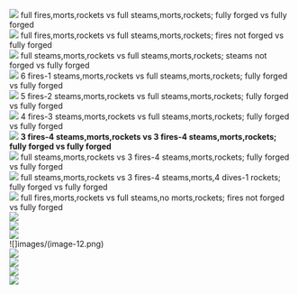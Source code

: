 ![](images/image.png)
full fires,morts,rockets vs full steams,morts,rockets; fully forged vs fully forged
<br>
![](images/image-8.png)
full fires,morts,rockets vs full steams,morts,rockets; fires not forged vs fully forged
<br>
![](images/image-2.png)
full steams,morts,rockets vs full steams,morts,rockets; steams not forged vs fully forged
<br>
![](images/image-6.png)
6 fires-1 steams,morts,rockets vs full steams,morts,rockets; fully forged vs fully forged
<br>
![](images/image-7.png)
5 fires-2 steams,morts,rockets vs full steams,morts,rockets; fully forged vs fully forged
<br>
![](images/image-1.png)
4 fires-3 steams,morts,rockets vs full steams,morts,rockets; fully forged vs fully forged
<br>
![](images/image-5.png)
**3 fires-4 steams,morts,rockets vs 3 fires-4 steams,morts,rockets; fully forged vs fully forged**
<br>
![](images/image-3.png)
full steams,morts,rockets vs 3 fires-4 steams,morts,rockets; fully forged vs fully forged
<br>
![](images/image-4.png)
full steams,morts,rockets vs 3 fires-4 steams,morts,4 dives-1 rockets; fully forged vs fully forged
<br>
![](images/image-9.png)
full fires,morts,rockets vs full steams,no morts,rockets; fires not forged vs fully forged
<br>
![](images/image-15.png)
<br>
![](images/image-10.png)
<br>
![](images/image-11.png)
<br>
![]images/(image-12.png)
<br>
![](images/image-13.png)
<br>
![](images/image-14.png)
<br>
![](images/image-16.png)
<br>
![](images/image-17.png)